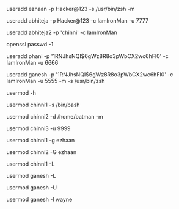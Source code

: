 useradd ezhaan -p Hacker@123 -s /usr/bin/zsh -m

useradd abhiteja -p Hacker@123 -c IamIronMan -u 7777

useradd abhiteja2 -p 'chinni' -c IamIronMan

openssl passwd -1

useradd phani -p '$1$RNJhsNQI$6gWz8R8o3pWbCX2wc6hFl0' -c IamIronMan -u 6666

useradd ganesh -p '$1$RNJhsNQI$6gWz8R8o3pWbCX2wc6hFl0' -c IamIronMan -u 5555 -m -s /usr/bin/zsh

usermod -h

usermod chinni1 -s /bin/bash

usermod chinni2 -d /home/batman -m 

usermod chinni3 -u 9999

usermod chinni1 -g ezhaan

usermod chinni2 -G ezhaan

usermod chinni1 -L

usermod ganesh -L

usermod ganesh -U

usermod ganesh -l wayne

